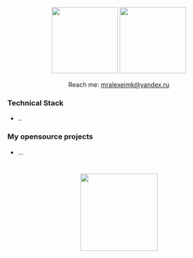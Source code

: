 <p align='center'>
   <a href="https://github-readme-stats.vercel.app/api?username=MrAlexeiMK&show_icons=true&count_private=true"><img
           height=150
           src="https://github-readme-stats.vercel.app/api?username=MrAlexeiMK&show_icons=true&count_private=true"/></a>
   <a href="https://github.com/MrAlexeiMK/github-readme-stats"><img height=150
                                                                  src="https://github-readme-stats.vercel.app/api/top-langs/?username=romankh3&layout=compact"/></a>
</p>
<p align='center'>
   Reach me: <a href='mailto:mralexeimk@yandex.ru'>mralexeimk@yandex.ru</a>
</p>

### Technical Stack
*   ..

### My opensource projects

*   ...

<div align="center" style="margin: 40px 0">
   <a href="https://github.com/MrAlexeiMK/github-profile-views-counter">
       <img width="175px" src="https://komarev.com/ghpvc/?username=MrAlexeiMK&color=DE002D">
   </a>
</div>
